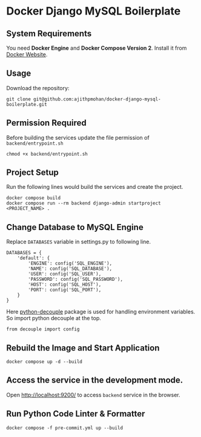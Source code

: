 # Docker Django MySQL Boilerplate

## System Requirements

You need **Docker Engine** and **Docker Compose Version 2**. Install it from [Docker Website](https://docs.docker.com/get-docker/).

## Usage

Download the repository:

    git clone git@github.com:ajithpmohan/docker-django-mysql-boilerplate.git

## Permission Required

Before building the services update the file permission of `backend/entrypoint.sh`

    chmod +x backend/entrypoint.sh

## Project Setup

Run the following lines would build the services and create the project.

    docker compose build
    docker compose run --rm backend django-admin startproject <PROJECT_NAME> .

## Change Database to MySQL Engine

Replace `DATABASES` variable in settings.py to following line.

    DATABASES = {
        'default': {
            'ENGINE': config('SQL_ENGINE'),
            'NAME': config('SQL_DATABASE'),
            'USER': config('SQL_USER'),
            'PASSWORD': config('SQL_PASSWORD'),
            'HOST': config('SQL_HOST'),
            'PORT': config('SQL_PORT'),
        }
    }

Here [python-decouple](https://simpleisbetterthancomplex.com/2015/11/26/package-of-the-week-python-decouple.html) package is used for handling environment variables. So import python decouple at the top.

    from decouple import config

## Rebuild the Image and Start Application

    docker compose up -d --build

## Access the service in the development mode.

Open [http://localhost:9200/](http://localhost:9200/) to access `backend` service in the browser.

## Run Python Code Linter & Formatter

    docker compose -f pre-commit.yml up --build
